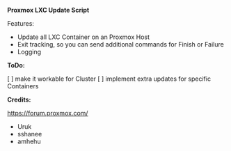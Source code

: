 **Proxmox LXC Update Script**

Features:
- Update all LXC Container on an Proxmox Host
- Exit tracking, so you can send additional commands for Finish or Failure 
- Logging

**ToDo:**

[ ] make it workable for Cluster
[ ] implement extra updates for specific Containers

**Credits:**

https://forum.proxmox.com/
- Uruk
- sshanee
- amhehu
